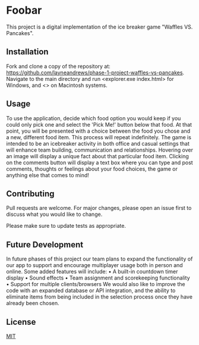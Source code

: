 <!-- This is a project made by Cahen, Casey and Layne for our phase 1 Flatiron School project. 
Our application is a digital implementation of the ice breaker game "Waffles VS. Pancakes"
The user of our application will be presented with 2 different food options and be asked to keep only one of them.
There will be a comments section where users can make notes and present their case for why a given food item should be kept over the alternative.
There will be a timer at the top of the application that counts down from 60. 
When the timer reaches zero, the users selection will be submitted automatically and the game will move to the next round.
When all of the food items have been eliminated the users will be left with one food item that 'wins'.

If you are a developer who is wanting to add or contribute to this project, please feel free to fork a copy of this repo to your local machine where you can play with the code.
This project is implemented using HTML, CSS and JavaScript, all of which have a dedicated file in this repository. 
We are currently fetching our data for this project from a local json server using a local db.json file.

Enjoy!!!

CC&L -->


# Foobar

This project is a digital implementation of the ice breaker game "Waffles VS. Pancakes".

## Installation

Fork and clone a copy of the repository at: https://github.com/layneandrews/phase-1-project-waffles-vs-pancakes. Navigate to the main directory and run <explorer.exe index.html> for Windows, and <> on Macintosh systems.

## Usage

To use the application, decide which food option you would keep if you could only pick one and select the 'Pick Me!' button below that food. At that point, you will be presented with a choice between the food you chose and a new, different food item. This process will repeat indefinitely. The game is intended to be an icebreaker activity in both office and casual settings that will enhance team building, communication and relationships. Hovering over an image will display a unique fact about that particular food item. Clicking on the comments button will display a text box where you can type and post comments, thoughts or feelings about your food choices, the game or anything else that comes to mind!

## Contributing

Pull requests are welcome. For major changes, please open an issue first
to discuss what you would like to change.

Please make sure to update tests as appropriate.


## Future Development

In future phases of this project our team plans to expand the functionality of our app to support and encourage multiplayer usage both in person and online. Some added features will include:
•	A built-in countdown timer display
•	Sound effects
•	Team assignment and scorekeeping functionality
•	Support for multiple clients/browsers
We would also like to improve the code with an expanded database or API integration, and the ability to eliminate items from being included in the selection process once they have already been chosen.


## License


[MIT](https://choosealicense.com/licenses/mit/)

